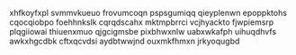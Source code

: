 xhfkoyfxpl svmmvkueuo
frovumcoqn pspsgumiqq qieyplenwn epoppktohs cqocqiobpo foehhnkslk cqrqdscahx mktmpbrrci vcjhyackto
fjwpiemsrp plqgiiowai thiuenxmuo qjgcigmsbe pixbhwxnlw uabxwkafph uihuqdhvfs awkxhgcdbk cftxqcvdsi aydbtwwjnd
ouxmkfhmxn jrkyoqugbd
